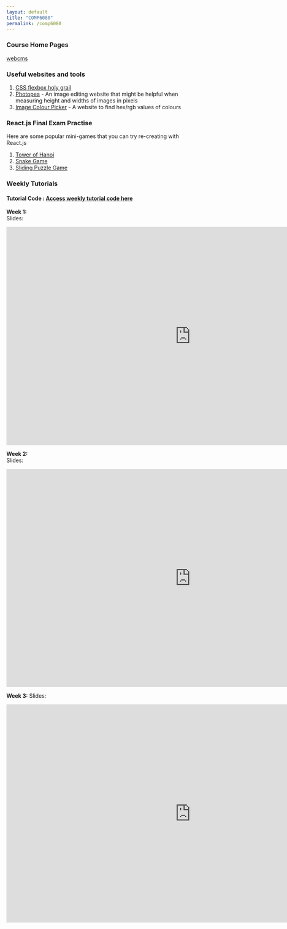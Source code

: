 ```yaml
---
layout: default
title: "COMP6080"
permalink: /comp6080
---
```


### Course Home Pages 
[webcms](https://webcms3.cse.unsw.edu.au/COMP6080/21T3/)

### Useful websites and tools
1. [CSS flexbox holy grail](https://css-tricks.com/snippets/css/a-guide-to-flexbox/)
2. [Photopea](https://www.photopea.com/) - An image editing website that might be helpful when measuring height and widths of images in pixels
3. [Image Colour Picker](https://imagecolorpicker.com/en) - A website to find hex/rgb values of colours

### React.js Final Exam Practise
Here are some popular mini-games that you can try re-creating with React.js
1. [Tower of Hanoi](https://www.mathsisfun.com/games/towerofhanoi.html)
3. [Snake Game](https://codepen.io/anh194/pen/LwVbew)
4. [Sliding Puzzle Game](https://codepen.io/unindented/pen/QNWdRQ)

### Weekly Tutorials 

#### Tutorial Code : [Access weekly tutorial code here](https://github.com/ravija-m/Tutoring-COMP6080)

**Week 1:**   
Slides:  
<iframe src="https://docs.google.com/presentation/d/e/2PACX-1vTUUnNlAxzcyj6XGX69tHj3YhyFQdxcJdSwSQWpPDwTJCWNVPAqeVSLixlJxXNB0SH-7e1tHhX0axEY/embed?start=false&loop=false&delayms=3000" frameborder="0" width="960" height="569" allowfullscreen="true" mozallowfullscreen="true" webkitallowfullscreen="true"></iframe>

**Week 2:**  
Slides:  
<iframe src="https://docs.google.com/presentation/d/e/2PACX-1vQMO_-vST7gkdm8PcGlyDjMWsXk9et91b36-iy6cH-V9gSmi99Qz8yCjFSgUbq4LhMgsL0EDSQC461Q/embed?start=false&loop=false&delayms=3000" frameborder="0" width="960" height="569" allowfullscreen="true" mozallowfullscreen="true" webkitallowfullscreen="true"></iframe>   

**Week 3:**
Slides:    
<iframe src="https://docs.google.com/presentation/d/e/2PACX-1vQmonsWYDISB2JB0vzWgmR-Y6T6wBeFPBjlDBl6ntigw1CCWJEYWfL_-iz86sOytg9KkVrzoxwzw5VD/embed?start=false&loop=false&delayms=3000" frameborder="0" width="960" height="569" allowfullscreen="true" mozallowfullscreen="true" webkitallowfullscreen="true"></iframe>  

